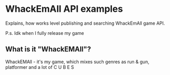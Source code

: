 # WhackEmAll API examples
Explains, how works level publishing and searching WhackEmAll game API.

P.s. Idk when I fully release my game

## What is it "WhackEMAll"?
WhackEMAll - it's my game, which mixes such genres as run & gun, platformer and a lot of C U B E S
